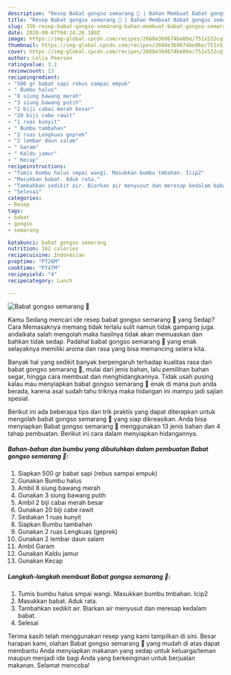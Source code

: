 ```yaml
---
description: "Resep Babat gongso semarang 🥩 | Bahan Membuat Babat gongso semarang 🥩 Yang Menggugah Selera"
title: "Resep Babat gongso semarang 🥩 | Bahan Membuat Babat gongso semarang 🥩 Yang Menggugah Selera"
slug: 356-resep-babat-gongso-semarang-bahan-membuat-babat-gongso-semarang-yang-menggugah-selera
date: 2020-09-07T04:24:20.189Z
image: https://img-global.cpcdn.com/recipes/2668e3b9674be06e/751x532cq70/babat-gongso-semarang-🥩-foto-resep-utama.jpg
thumbnail: https://img-global.cpcdn.com/recipes/2668e3b9674be06e/751x532cq70/babat-gongso-semarang-🥩-foto-resep-utama.jpg
cover: https://img-global.cpcdn.com/recipes/2668e3b9674be06e/751x532cq70/babat-gongso-semarang-🥩-foto-resep-utama.jpg
author: Lelia Pearson
ratingvalue: 3.1
reviewcount: 13
recipeingredient:
- "500 gr babat sapi rebus sampai empuk"
- " Bumbu halus"
- "8 siung bawang merah"
- "3 siung bawang putih"
- "2 biji cabai merah besar"
- "20 biji cabe rawit"
- "1 ruas kunyit"
- " Bumbu tambahan"
- "2 ruas Lengkuas geprek"
- "2 lembar daun salam"
- " Garam"
- " Kaldu jamur"
- " Kecap"
recipeinstructions:
- "Tumis bumbu halus smpai wangi. Masukkan bumbu tmbahan. Icip2"
- "Masukkan babat. Aduk rata."
- "Tambahkan sedikit air. Biarkan air menyusut dan meresap kedalam babat."
- "Selesai"
categories:
- Resep
tags:
- babat
- gongso
- semarang

katakunci: babat gongso semarang 
nutrition: 162 calories
recipecuisine: Indonesian
preptime: "PT26M"
cooktime: "PT47M"
recipeyield: "4"
recipecategory: Lunch

---
```



![Babat gongso semarang 🥩](https://img-global.cpcdn.com/recipes/2668e3b9674be06e/751x532cq70/babat-gongso-semarang-🥩-foto-resep-utama.jpg)

Kamu Sedang mencari ide resep babat gongso semarang 🥩 yang Sedap? Cara Memasaknya memang tidak terlalu sulit namun tidak gampang juga. andaikata salah mengolah maka hasilnya tidak akan memuaskan dan bahkan tidak sedap. Padahal babat gongso semarang 🥩 yang enak selayaknya memiliki aroma dan rasa yang bisa memancing selera kita.

Banyak hal yang sedikit banyak berpengaruh terhadap kualitas rasa dari babat gongso semarang 🥩, mulai dari jenis bahan, lalu pemilihan bahan segar, hingga cara membuat dan menghidangkannya. Tidak usah pusing kalau mau menyiapkan babat gongso semarang 🥩 enak di mana pun anda berada, karena asal sudah tahu triknya maka hidangan ini mampu jadi sajian spesial.




Berikut ini ada beberapa tips dan trik praktis yang dapat diterapkan untuk mengolah babat gongso semarang 🥩 yang siap dikreasikan. Anda bisa menyiapkan Babat gongso semarang 🥩 menggunakan 13 jenis bahan dan 4 tahap pembuatan. Berikut ini cara dalam menyiapkan hidangannya.

<!--inarticleads1-->

##### Bahan-bahan dan bumbu yang dibutuhkan dalam pembuatan Babat gongso semarang 🥩:

1. Siapkan 500 gr babat sapi (rebus sampai empuk)
1. Gunakan  Bumbu halus
1. Ambil 8 siung bawang merah
1. Gunakan 3 siung bawang putih
1. Ambil 2 biji cabai merah besar
1. Gunakan 20 biji cabe rawit
1. Sediakan 1 ruas kunyit
1. Siapkan  Bumbu tambahan
1. Gunakan 2 ruas Lengkuas (geprek)
1. Gunakan 2 lembar daun salam
1. Ambil  Garam
1. Gunakan  Kaldu jamur
1. Gunakan  Kecap




<!--inarticleads2-->

##### Langkah-langkah membuat Babat gongso semarang 🥩:

1. Tumis bumbu halus smpai wangi. Masukkan bumbu tmbahan. Icip2
1. Masukkan babat. Aduk rata.
1. Tambahkan sedikit air. Biarkan air menyusut dan meresap kedalam babat.
1. Selesai




Terima kasih telah menggunakan resep yang kami tampilkan di sini. Besar harapan kami, olahan Babat gongso semarang 🥩 yang mudah di atas dapat membantu Anda menyiapkan makanan yang sedap untuk keluarga/teman maupun menjadi ide bagi Anda yang berkeinginan untuk berjualan makanan. Selamat mencoba!
